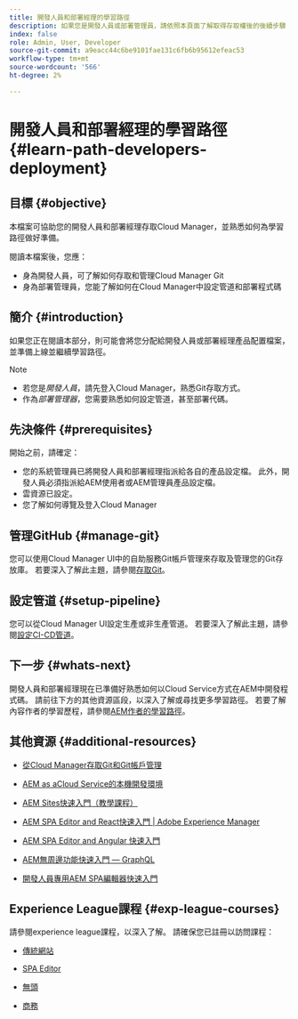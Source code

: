 ```yaml
---
title: 開發人員和部署經理的學習路徑
description: 如果您是開發人員或部署管理員，請依照本頁面了解取得存取權後的後續步驟
index: false
role: Admin, User, Developer
source-git-commit: a9eacc44c6be9101fae131c6fb6b95612efeac53
workflow-type: tm+mt
source-wordcount: '566'
ht-degree: 2%

---
```


# 開發人員和部署經理的學習路徑 {#learn-path-developers-deployment}

## 目標 {#objective}

本檔案可協助您的開發人員和部署經理存取Cloud Manager，並熟悉如何為學習路徑做好準備。

閱讀本檔案後，您應：

* 身為開發人員，可了解如何存取和管理Cloud Manager Git
* 身為部署管理員，您能了解如何在Cloud Manager中設定管道和部署程式碼

## 簡介 {#introduction}

如果您正在閱讀本部分，則可能會將您分配給開發人員或部署經理產品配置檔案，並準備上線並繼續學習路徑。

>[!NOTE]
>* 若您是&#x200B;*開發人員*，請先登入Cloud Manager，熟悉Git存取方式。
>* 作為&#x200B;*部署管理器*，您需要熟悉如何設定管道，甚至部署代碼。


## 先決條件 {#prerequisites}

開始之前，請確定：

* 您的系統管理員已將開發人員和部署經理指派給各自的產品設定檔。 此外，開發人員必須指派給AEM使用者或AEM管理員產品設定檔。
* 雲資源已設定。
* 您了解如何導覽及登入Cloud Manager

## 管理GitHub {#manage-git}

您可以使用Cloud Manager UI中的自助服務Git帳戶管理來存取及管理您的Git存放庫。
若要深入了解此主題，請參閱[存取Git](https://experienceleague.adobe.com/docs/experience-manager-cloud-service/implementing/managing-code/accessing-git.html?lang=en)。

## 設定管道 {#setup-pipeline}

您可以從Cloud Manager UI設定生產或非生產管道。
若要深入了解此主題，請參閱[設定CI-CD管道](https://experienceleague.adobe.com/docs/experience-manager-cloud-service/implementing/using-cloud-manager/configure-pipeline.html?lang=en)。

## 下一步 {#whats-next}

開發人員和部署經理現在已準備好熟悉如何以Cloud Service方式在AEM中開發程式碼。 請前往下方的其他資源區段，以深入了解或尋找更多學習路徑。 若要了解內容作者的學習歷程，請參閱[AEM作者的學習路徑](/help/journey-onboarding/sysadmin/learning-path-aem-users.md)。

## 其他資源 {#additional-resources}

* [從Cloud Manager存取Git和Git帳戶管理](https://experienceleague.adobe.com/docs/experience-manager-cloud-service/implementing/managing-code/accessing-git.html?lang=en)

* [AEM as aCloud Service的本機開發環境](https://experienceleague.adobe.com/docs/experience-manager-learn/cloud-service/local-development-environment-set-up/overview.html)

* [AEM Sites快速入門（教學課程）](https://experienceleague.adobe.com/docs/experience-manager-learn/getting-started-wknd-tutorial-develop/overview.html)

* [AEM SPA Editor and React快速入門 | Adobe Experience Manager](https://experienceleague.adobe.com/docs/experience-manager-learn/getting-started-with-aem-headless/spa-editor/react/overview.html?lang=en)

* [AEM SPA Editor and Angular 快速入門](https://experienceleague.adobe.com/docs/experience-manager-learn/getting-started-with-aem-headless/spa-editor/angular/overview.html?lang=en)

* [AEM無周邊功能快速入門 — GraphQL](https://experienceleague.adobe.com/docs/experience-manager-learn/getting-started-with-aem-headless/graphql/overview.html?lang=en)

* [開發人員專用AEM SPA編輯器快速入門](https://experienceleague.adobe.com/?Solution=Experience+Manager&amp;Solution=Experience+Manager+Sites&amp;Solution=Experience+Manager+Forms&amp;Solution=Experience+Manager+Screens#courses)

## Experience League課程 {#exp-league-courses}

請參閱experience league課程，以深入了解。 請確保您已註冊以訪問課程：

* [傳統網站](https://experienceleague.adobe.com/?Solution=Experience+Manager&amp;Solution=Experience+Manager+Sites&amp;Solution=Experience+Manager+Forms&amp;Solution=Experience+Manager+Screens#courses)

* [SPA Editor](https://experienceleague.adobe.com/?Solution=Experience+Manager&amp;Solution=Experience+Manager+Sites&amp;Solution=Experience+Manager+Forms&amp;Solution=Experience+Manager+Screens#courses)

* [無頭](https://experienceleague.adobe.com/?Solution=Experience+Manager&amp;Solution=Experience+Manager+Sites&amp;Solution=Experience+Manager+Forms&amp;Solution=Experience+Manager+Screens#courses)

* [商務](https://experienceleague.adobe.com/?Solution=Experience+Manager&amp;Solution=Experience+Manager+Sites&amp;Solution=Experience+Manager+Forms&amp;Solution=Experience+Manager+Screens#courses)
